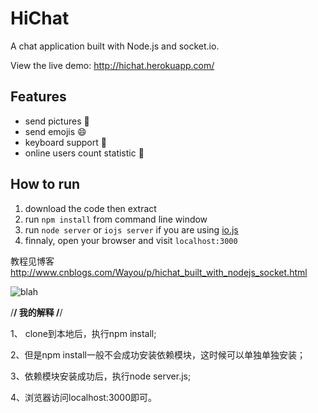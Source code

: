 HiChat
===

A chat application built with Node.js and socket.io.

View the live demo: http://hichat.herokuapp.com/

Features
---
* send pictures :sunrise:
* send emojis :smile:
* keyboard support :musical_keyboard:
* online users count statistic :ghost:

How to run
---
1. download the code then extract
2. run `npm install` from command line window
3. run `node server` or `iojs server` if you are using [io.js](https://iojs.org/)
4. finnaly, open your browser and visit `localhost:3000`

教程见博客 http://www.cnblogs.com/Wayou/p/hichat_built_with_nodejs_socket.html

![blah](https://www.codeship.io/projects/73bd0d90-9897-0131-516c-56598d7b87e5/status)



/************************************************************************************************/
									我的解释
/************************************************************************************************/

1、 clone到本地后，执行npm install;

2、但是npm install一般不会成功安装依赖模块，这时候可以单独单独安装；

3、依赖模块安装成功后，执行node server.js;

4、浏览器访问localhost:3000即可。


